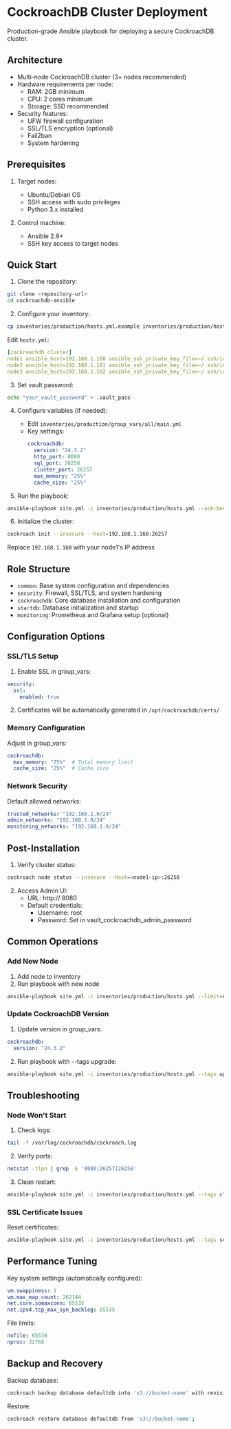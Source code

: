 # CockroachDB Cluster Deployment

Production-grade Ansible playbook for deploying a secure CockroachDB cluster.

## Architecture

- Multi-node CockroachDB cluster (3+ nodes recommended)
- Hardware requirements per node:
  - RAM: 2GB minimum
  - CPU: 2 cores minimum
  - Storage: SSD recommended
- Security features:
  - UFW firewall configuration
  - SSL/TLS encryption (optional)
  - Fail2ban
  - System hardening

## Prerequisites

1. Target nodes:
   - Ubuntu/Debian OS
   - SSH access with sudo privileges
   - Python 3.x installed

2. Control machine:
   - Ansible 2.9+
   - SSH key access to target nodes

## Quick Start

1. Clone the repository:
```bash
git clone <repository-url>
cd cockroachdb-ansible
```

2. Configure your inventory:
```bash
cp inventories/production/hosts.yml.example inventories/production/hosts.yml
```

Edit `hosts.yml`:
```yaml
[cockroachdb_cluster]
node1 ansible_host=192.168.1.160 ansible_ssh_private_key_file=~/.ssh/id_rsa
node2 ansible_host=192.168.1.161 ansible_ssh_private_key_file=~/.ssh/id_rsa
node3 ansible_host=192.168.1.162 ansible_ssh_private_key_file=~/.ssh/id_rsa
```

3. Set vault password:
```bash
echo "your_vault_password" > .vault_pass
```

4. Configure variables (if needed):
   - Edit `inventories/production/group_vars/all/main.yml`
   - Key settings:
     ```yaml
     cockroachdb:
       version: "24.3.2"
       http_port: 8080
       sql_port: 26258
       cluster_port: 26257
       max_memory: "25%"
       cache_size: "25%"
     ```

5. Run the playbook:
```bash
ansible-playbook site.yml -i inventories/production/hosts.yml --ask-become-pass
```

6. Initialize the cluster:
```bash
cockroach init --insecure --host=192.168.1.160:26257
```
Replace `192.168.1.160` with your node1's IP address

## Role Structure

- `common`: Base system configuration and dependencies
- `security`: Firewall, SSL/TLS, and system hardening
- `cockroachdb`: Core database installation and configuration
- `startdb`: Database initialization and startup
- `monitoring`: Prometheus and Grafana setup (optional)

## Configuration Options

### SSL/TLS Setup

1. Enable SSL in group_vars:
```yaml
security:
  ssl:
    enabled: true
```

2. Certificates will be automatically generated in `/opt/cockroachdb/certs/`

### Memory Configuration

Adjust in group_vars:
```yaml
cockroachdb:
  max_memory: "75%"  # Total memory limit
  cache_size: "25%"  # Cache size
```

### Network Security

Default allowed networks:
```yaml
trusted_networks: "192.168.1.0/24"
admin_networks: "192.168.1.0/24"
monitoring_networks: "192.168.1.0/24"
```

## Post-Installation

1. Verify cluster status:
```bash
cockroach node status --insecure --host=<node1-ip>:26258
```

2. Access Admin UI:
   - URL: http://<node1-ip>:8080
   - Default credentials:
     - Username: root
     - Password: Set in vault_cockroachdb_admin_password

## Common Operations

### Add New Node

1. Add node to inventory
2. Run playbook with new node
```bash
ansible-playbook site.yml -i inventories/production/hosts.yml --limit=new_node
```

### Update CockroachDB Version

1. Update version in group_vars:
```yaml
cockroachdb:
  version: "24.3.2"
```

2. Run playbook with --tags upgrade:
```bash
ansible-playbook site.yml -i inventories/production/hosts.yml --tags upgrade
```

## Troubleshooting

### Node Won't Start

1. Check logs:
```bash
tail -f /var/log/cockroachdb/cockroach.log
```

2. Verify ports:
```bash
netstat -tlpn | grep -E '8080|26257|26258'
```

3. Clean restart:
```bash
ansible-playbook site.yml -i inventories/production/hosts.yml --tags clean,startdb
```

### SSL Certificate Issues

Reset certificates:
```bash
ansible-playbook site.yml -i inventories/production/hosts.yml --tags security --extra-vars="regenerate_certs=true"
```

## Performance Tuning

Key system settings (automatically configured):
```yaml
vm.swappiness: 1
vm.max_map_count: 262144
net.core.somaxconn: 65535
net.ipv4.tcp_max_syn_backlog: 65535
```

File limits:
```yaml
nofile: 65536
nproc: 32768
```

## Backup and Recovery

Backup database:
```bash
cockroach backup database defaultdb into 's3://bucket-name' with revision_history;
```

Restore:
```bash
cockroach restore database defaultdb from 's3://bucket-name';
```

